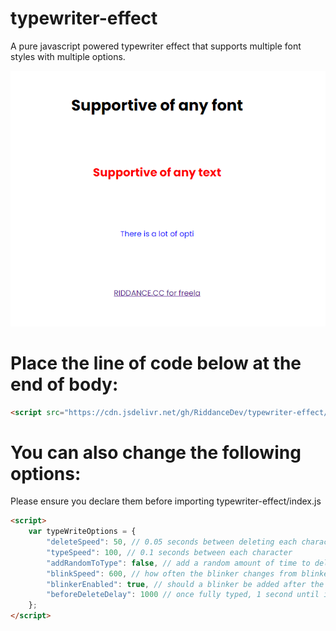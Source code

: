 # typewriter-effect
A pure javascript powered typewriter effect that supports multiple font styles with multiple options. 

![Example Video](example.gif)

# Place the line of code below at the end of body:
```html
<script src="https://cdn.jsdelivr.net/gh/RiddanceDev/typewriter-effect/index.js"></script>
```

# You can also change the following options:
Please ensure you declare them before importing typewriter-effect/index.js
```html
<script>
    var typeWriteOptions = {
        "deleteSpeed": 50, // 0.05 seconds between deleting each character
        "typeSpeed": 100, // 0.1 seconds between each character
        "addRandomToType": false, // add a random amount of time to delete & type speeds
        "blinkSpeed": 600, // how often the blinker changes from blinkerColor to transparent
        "blinkerEnabled": true, // should a blinker be added after the inner text
        "beforeDeleteDelay": 1000 // once fully typed, 1 second until it deletes 
    };
</script>
```

